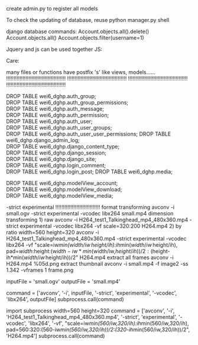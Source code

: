 create admin.py to register all models

To check the updating of database, reuse python manager.py shell

django database commands:
	Account.objects.all().delete()
	Account.objects.all()
	Account.objects.filter(username=1)


Jquery and js can be used together
JS: 
	<script>
		var b = 1
		function a(b){
			window.alert(b);
		}
	</script>

Care:

many files or functions have postfix 's'
like views, models......
!!!!!!!!!!!!!!!!!!!!!!!!!!!!!!!!!!!!!!!!
!!!!!!!!!!!!!!!!!!!!!!!!!!!!!!!!!!!!!!!!
!!!!!!!!!!!!!!!!!!!!!!!!!!!!!!!!!!!!!!!!
!!!!!!!!!!!!!!!!!!!!!!!!!!!!!!!!!!!!!!!!


 DROP TABLE wei6_dghp.auth_group;                 
 DROP TABLE wei6_dghp.auth_group_permissions;     
 DROP TABLE wei6_dghp.auth_message;               
 DROP TABLE wei6_dghp.auth_permission;            
 DROP TABLE wei6_dghp.auth_user;                 
 DROP TABLE wei6_dghp.auth_user_groups;           
 DROP TABLE wei6_dghp.auth_user_user_permissions; 
 DROP TABLE wei6_dghp.django_admin_log;           
 DROP TABLE wei6_dghp.django_content_type;        
 DROP TABLE wei6_dghp.django_session;             
 DROP TABLE wei6_dghp.django_site;               
 DROP TABLE wei6_dghp.login_comment;              
 DROP TABLE wei6_dghp.login_post; 
 DROP TABLE wei6_dghp.media;   
                    
 DROP TABLE wei6_dghp.modelView_account;          
 DROP TABLE wei6_dghp.modelView_download;         
 DROP TABLE wei6_dghp.modelView_media;

-strict experimental !!!!!!!!!!!!!!!!!!!!!!!!!!!!!!
format transforming
	avconv -i small.ogv  -strict experimental -vcodec libx264  small.mp4
dimension transforming
	1) raw
	avconv -i H264_test1_Talkinghead_mp4_480x360.mp4  -strict experimental -vcodec libx264  -vf scale=320:200 H264.mp4
	2) by ratio
	width=560
	height=320
	avconv -i H264_test1_Talkinghead_mp4_480x360.mp4 -strict experimental -vcodec libx264  -vf "scale=iw*min($width/iw\,$height/ih):ih*min($width/iw\,$height/ih), pad=$width:$height:($width-iw*min($width/iw\,$height/ih))/2:($height-ih*min($width/iw\,$height/ih))/2" H264.mp4
extract all frames
	avconv -i H264.mp4 %05d.png
extract thumbnail
	avconv -i small.mp4 -f image2 -ss 1.342 -vframes 1 frame.png

inputFile = 'small.ogv'
outputFile = 'small.mp4'

command = ['avconv', '-i', inputFile,  '-strict', 'experimental', '-vcodec', 'libx264', outputFile]
subprocess.call(command)

import subprocess
width=560
height=320
command = ['avconv', '-i', 'H264_test1_Talkinghead_mp4_480x360.mp4', '-strict', 'experimental', '-vcodec', 'libx264',  '-vf', "scale=iw*min(560/iw\,320/ih):ih*min(560/iw\,320/ih), pad=560:320:(560-iw*min(560/iw\,320/ih))/2:(320-ih*min(560/iw\,320/ih))/2", 'H264.mp4']
subprocess.call(command)
